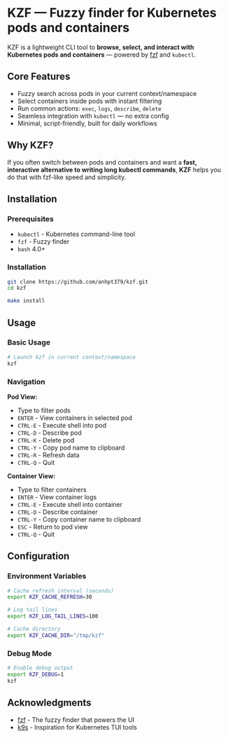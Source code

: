 # KZF — Fuzzy finder for Kubernetes pods and containers

KZF is a lightweight CLI tool to **browse, select, and interact with Kubernetes
pods and containers** — powered by [fzf](https://github.com/junegunn/fzf) and
`kubectl`.

## Core Features

* Fuzzy search across pods in your current context/namespace
* Select containers inside pods with instant filtering
* Run common actions: `exec`, `logs`, `describe`, `delete`
* Seamless integration with `kubectl` — no extra config
* Minimal, script-friendly, built for daily workflows

## Why KZF?

If you often switch between pods and containers and want a **fast, interactive
alternative to writing long kubectl commands**, **KZF** helps you do that with
fzf-like speed and simplicity.

## Installation

### Prerequisites

- `kubectl` - Kubernetes command-line tool
- `fzf` - Fuzzy finder
- `bash` 4.0+

### Installation

```bash
git clone https://github.com/anhpt379/kzf.git
cd kzf

make install
```

## Usage

### Basic Usage

```bash
# Launch kzf in current context/namespace
kzf
```

### Navigation

**Pod View:**
- Type to filter pods
- `ENTER` - View containers in selected pod
- `CTRL-E` - Execute shell into pod
- `CTRL-D` - Describe pod
- `CTRL-K` - Delete pod
- `CTRL-Y` - Copy pod name to clipboard
- `CTRL-R` - Refresh data
- `CTRL-Q` - Quit

**Container View:**
- Type to filter containers
- `ENTER` - View container logs
- `CTRL-E` - Execute shell into container
- `CTRL-D` - Describe container
- `CTRL-Y` - Copy container name to clipboard
- `ESC` - Return to pod view
- `CTRL-Q` - Quit

## Configuration

### Environment Variables

```bash
# Cache refresh interval (seconds)
export KZF_CACHE_REFRESH=30

# Log tail lines
export KZF_LOG_TAIL_LINES=100

# Cache directory
export KZF_CACHE_DIR="/tmp/kzf"
```

### Debug Mode

```bash
# Enable debug output
export KZF_DEBUG=1
kzf
```

## Acknowledgments

- [fzf](https://github.com/junegunn/fzf) - The fuzzy finder that powers the UI
- [k9s](https://github.com/derailed/k9s) - Inspiration for Kubernetes TUI tools
